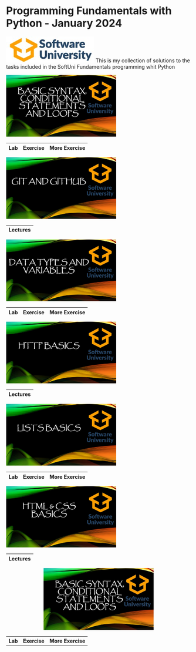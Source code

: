 # Programming Fundamentals with Python - January 2024 
![](https://github.com/Nenogzar/LearningPython/blob/main/softuni/fundamentals_python/SU.jpg)
This is my collection of solutions to the tasks included in the SoftUni Fundamentals programming whit Python

[<img src="https://github.com/Nenogzar/Academy_SoftUni/blob/main/fundamentals_python/image/1.jpg" alt="syntax" width="300" >](https://github.com/Nenogzar/Academy_SoftUni/tree/main/fundamentals_python/lectures/05-06_Basic%20Syntax%2C%20Conditional%20Statements%20and%20Loops) 

| Lab | Exercise | More Exercise |
|-----|----------|---------------|


[<img src="https://github.com/Nenogzar/Academy_SoftUni/blob/main/fundamentals_python/image/2.jpg" alt="GIT" width="300">](https://github.com/Nenogzar/Academy_SoftUni/tree/main/fundamentals_python/lectures/07_Git%20and%20GitHub) 

| Lectures | 
|----------|


[<img src="https://github.com/Nenogzar/Academy_SoftUni/blob/main/fundamentals_python/image/3.jpg" alt="Data type" width="300">](https://github.com/Nenogzar/Academy_SoftUni/tree/main/fundamentals_python/lectures/08-09_Data%20Types%20and%20Variables)


| Lab | Exercise | More Exercise |
|-----|----------|---------------|


[<img src="https://github.com/Nenogzar/Academy_SoftUni/blob/main/fundamentals_python/image/4.jpg" alt="HTTP" width="300">](https://github.com/Nenogzar/Academy_SoftUni/tree/main/fundamentals_python/lectures/10_HTTP%20Basics)


| Lectures | 
|----------|


[<img src="https://github.com/Nenogzar/Academy_SoftUni/blob/main/fundamentals_python/image/5.jpg" alt="LIST basics" width="300">](https://github.com/Nenogzar/Academy_SoftUni/tree/main/fundamentals_python/lectures/11_12_Lists%20Basics)


| Lab | Exercise | More Exercise |
|-----|----------|---------------|


[<img src="https://github.com/Nenogzar/Academy_SoftUni/blob/main/fundamentals_python/image/6.jpg" alt="HTML CSS" width="300">](https://github.com/Nenogzar/Academy_SoftUni/tree/main/fundamentals_python/lectures/13_HTML%20%26%20CSS%20Basics)


| Lectures | 
|----------|




<div align="center">
  <a href="https://github.com/Nenogzar/Academy_SoftUni/tree/main/fundamentals_python/lectures/05-06_Basic%20Syntax%2C%20Conditional%20Statements%20and%20Loops">
    <img src="https://github.com/Nenogzar/Academy_SoftUni/blob/main/fundamentals_python/image/1.jpg" alt="syntax" width="300">
  </a>
  
  <table>
    <tr>
      <th>Lab</th>
      <th>Exercise</th>
      <th>More Exercise</th>
    </tr>
  </table>
</div>